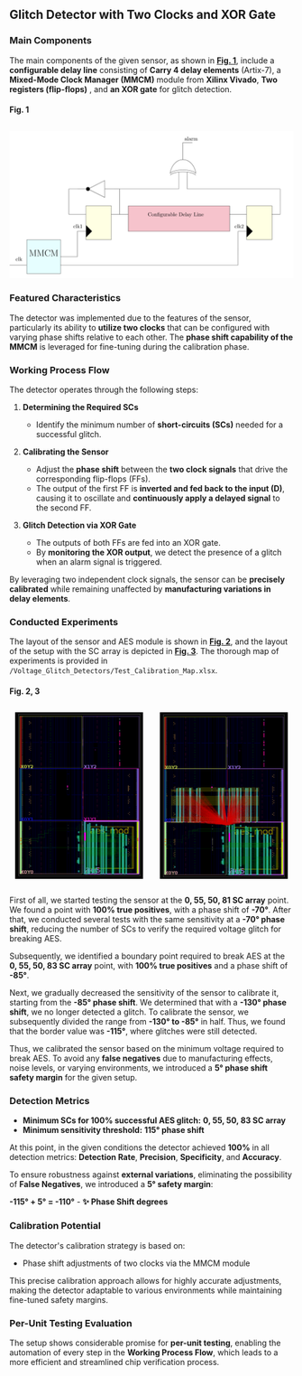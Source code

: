 ## Glitch Detector with Two Clocks and XOR Gate  


### Main Components

The main components of the given sensor, as shown in [**Fig. 1**](#fig1), include a **configurable delay line** consisting of **Carry 4 delay elements** (Artix-7), a **Mixed-Mode Clock Manager (MMCM)** module from **Xilinx Vivado**, **Two registers (flip-flops)** , and **an XOR gate** for glitch detection.

#### Fig. 1
## <a name="fig1"></a>
![Fig. 1: Voltage Glitch Detector](Schematic_Detector_3.png)

### Featured Characteristics  

The detector was implemented due to the features of the sensor, particularly its ability to **utilize two clocks** that can be configured with varying phase shifts relative to each other. The **phase shift capability of the MMCM** is leveraged for fine-tuning during the calibration phase.  

### Working Process Flow  

The detector operates through the following steps:  

1. **Determining the Required SCs**  
   - Identify the minimum number of **short-circuits (SCs)** needed for a successful glitch.  

2. **Calibrating the Sensor**  
   - Adjust the **phase shift** between the **two clock signals** that drive the corresponding flip-flops (FFs).  
   - The output of the first FF is **inverted and fed back to the input (D)**, causing it to oscillate and **continuously apply a delayed signal** to the second FF.  

3. **Glitch Detection via XOR Gate**  
   - The outputs of both FFs are fed into an XOR gate.  
   - By **monitoring the XOR output**, we detect the presence of a glitch when an alarm signal is triggered.  

By leveraging two independent clock signals, the sensor can be **precisely calibrated** while remaining unaffected by **manufacturing variations in delay elements**.  

### Conducted Experiments  

The layout of the sensor and AES module is shown in [**Fig. 2**](#fig2), and the layout of the setup with the SC array is depicted in [**Fig. 3**](#fig2). The thorough map of experiments is provided in `/Voltage_Glitch_Detectors/Test_Calibration_Map.xlsx`.

#### Fig. 2, 3
## <a name="fig2"></a>
<div style="display: flex; justify-content: space-around;">
  <img src="Layout_Detector_3.png" alt="Voltage Glitch Detector" style="max-width: 45%; margin-right: 10px;" />
  <img src="Layout_Detector_3_SCs.png" alt="Voltage Glitch Detector with SCs" style="max-width: 45%;" />
</div>

## <a name="fig3"></a>

First of all, we started testing the sensor at the **0, 55, 50, 81 SC array** point. We found a point with **100% true positives**, with a phase shift of **-70°**. After that, we conducted several tests with the same sensitivity at a **-70° phase shift**, reducing the number of SCs to verify the required voltage glitch for breaking AES. 

Subsequently, we identified a boundary point required to break AES at the **0, 55, 50, 83 SC array** point, with **100% true positives** and a phase shift of **-85°**.

Next, we gradually decreased the sensitivity of the sensor to calibrate it, starting from the **-85° phase shift**. We determined that with a **-130° phase shift**, we no longer detected a glitch. To calibrate the sensor, we subsequently divided the range from **-130° to -85°** in half. Thus, we found that the border value was **-115°**, where glitches were still detected. 

Thus, we calibrated the sensor based on the minimum voltage required to break AES. To avoid any **false negatives** due to manufacturing effects, noise levels, or varying environments, we introduced a **5° phase shift safety margin** for the given setup.


### Detection Metrics  

- **Minimum SCs for 100% successful AES glitch:** **0, 55, 50, 83 SC array**  
- **Minimum sensitivity threshold:** **115° phase shift**  

At this point, in the given conditions the detector achieved **100%** in all detection metrics: **Detection Rate**, **Precision**, **Specificity**, and **Accuracy**.


To ensure robustness against **external variations**, eliminating the possibility of **False Negatives**, we introduced a **5° safety margin**:

**-115° + 5° = -110°** - **✨ Phase Shift degrees** 

### Calibration Potential

The detector's calibration strategy is based on:

- Phase shift adjustments of two clocks via the MMCM module

This precise calibration approach allows for highly accurate adjustments, making the detector adaptable to various environments while maintaining fine-tuned safety margins.

### Per-Unit Testing Evaluation

The setup shows considerable promise for **per-unit testing**, enabling the automation of every step in the **Working Process Flow**, which leads to a more efficient and streamlined chip verification process.

